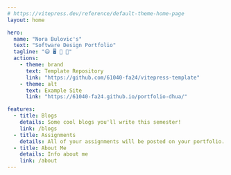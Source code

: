 ```yaml
---
# https://vitepress.dev/reference/default-theme-home-page
layout: home

hero:
  name: "Nora Bulovic's"
  text: "Software Design Portfolio"
  tagline: "😃 🖥️ 🎉 🐧"
  actions:
    - theme: brand
      text: Template Repository
      link: "https://github.com/61040-fa24/vitepress-template"
    - theme: alt
      text: Example Site
      link: "https://61040-fa24.github.io/portfolio-dhua/"

features:
  - title: Blogs
    details: Some cool blogs you'll write this semester!
    link: /blogs
  - title: Assignments
    details: All of your assignments will be posted on your portfolio.
  - title: About Me
    details: Info about me
    link: /about
---
```

